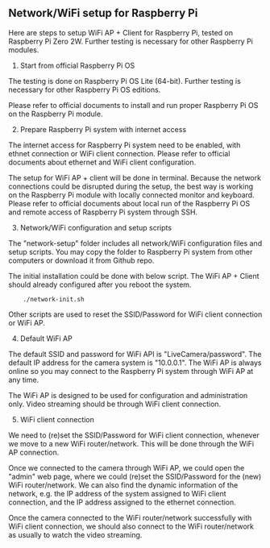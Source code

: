 ## Network/WiFi setup for Raspberry Pi 

Here are steps to setup WiFi AP + Client for Raspberry Pi, tested on Raspberry Pi Zero 2W. Further testing is necessary for other Raspberry Pi modules. 

1. Start from official Raspberry Pi OS 

The testing is done on Raspberry Pi OS Lite (64-bit). Further testing is necessary for other Raspberry Pi OS editions. 

Please refer to official documents to install and run proper Raspberry Pi OS on the Raspberry Pi module. 

2. Prepare Raspberry Pi system with internet access 

The internet access for Raspberry Pi system need to be enabled, with ethnet connection or WiFi client connection. Please refer to official documents about ethernet and WiFi client configuration.   

The setup for WiFi AP + client will be done in terminal. Because the network connections could be disrupted during the setup, the best way is working on the Raspberry Pi module with locally connected monitor and keyboard. Please refer to official documents about local run of the Raspberry Pi OS and remote access of Raspberry Pi system through SSH. 

3. Network/WiFi configuration and setup scripts 

The "network-setup" folder includes all network/WiFi configuration files and setup scripts. You may copy the folder to Raspberry Pi system from other computers or download it from Github repo.  

The initial installation could be done with below script. The WiFi AP + Client should already configured after you reboot the system.  

        ./network-init.sh 

Other scripts are used to reset the SSID/Password for WiFi client connection or WiFi AP. 

4. Default WiFi AP  

The default SSID and password for WiFi API is "LiveCamera/password". The default IP address for the camera system is "10.0.0.1". The WiFi AP is always online so you may connect to the Raspberry Pi system through WiFi AP at any time. 

The WiFi AP is designed to be used for configuration and administration only. Video streaming should be through WiFi client connection.  

5. WiFi client connection  

We need to (re)set the SSID/Password for WiFi client connection, whenever we move to a new WiFi router/network. This will be done through the WiFi AP connection.  

Once we connected to the camera through WiFi AP, we could open the "admin" web page, where we could (re)set the SSID/Password for the (new) WiFi router/network. We can also find the dynamic information of the network, e.g. the IP address of the system assigned to WiFi client connection, and the IP address assigned to the ethernet connection.  

Once the camera connected to the WiFi router/network successfully with WiFi client connection, we should also connect to the WiFi router/network as usually to watch the video streaming. 